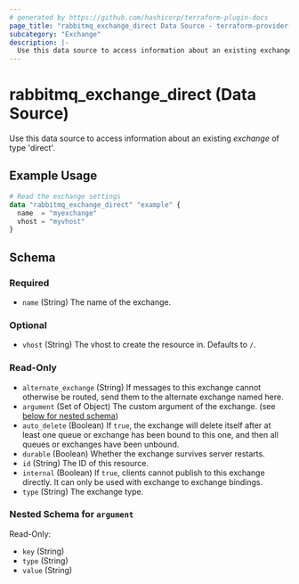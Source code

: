 ```yaml
---
# generated by https://github.com/hashicorp/terraform-plugin-docs
page_title: "rabbitmq_exchange_direct Data Source - terraform-provider-rabbitmq"
subcategory: "Exchange"
description: |-
  Use this data source to access information about an existing exchange of type 'direct'.
---
```


# rabbitmq_exchange_direct (Data Source)

Use this data source to access information about an existing _exchange_ of type 'direct'.

## Example Usage

```terraform
# Read the exchange settings
data "rabbitmq_exchange_direct" "example" {
  name  = "myexchange"
  vhost = "myvhost"
}
```

<!-- schema generated by tfplugindocs -->
## Schema

### Required

- `name` (String) The name of the exchange.

### Optional

- `vhost` (String) The vhost to create the resource in. Defaults to `/`.

### Read-Only

- `alternate_exchange` (String) If messages to this exchange cannot otherwise be routed, send them to the alternate exchange named here.
- `argument` (Set of Object) The custom argument of the exchange. (see [below for nested schema](#nestedatt--argument))
- `auto_delete` (Boolean) If `true`, the exchange will delete itself after at least one queue or exchange has been bound to this one, and then all queues or exchanges have been unbound.
- `durable` (Boolean) Whether the exchange survives server restarts.
- `id` (String) The ID of this resource.
- `internal` (Boolean) If `true`, clients cannot publish to this exchange directly. It can only be used with exchange to exchange bindings.
- `type` (String) The exchange type.

<a id="nestedatt--argument"></a>
### Nested Schema for `argument`

Read-Only:

- `key` (String)
- `type` (String)
- `value` (String)
